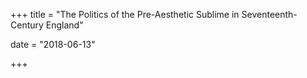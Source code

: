 +++
title = "The Politics of the Pre-Aesthetic Sublime in Seventeenth-Century England"

date = "2018-06-13"

+++
